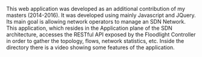 This web application was developed as an additional contribution of my masters (2014-2016). It was developed using mainly Javascript and JQuery. Its main goal is allowing network operators to manage an SDN Network. This application, which resides in the Application plane of the SDN architecture, accesses the RESTful API exposed by the Floodlight Controller in order to gather the topology, flows, network statistics, etc. Inside the directory there is a video showing some features of the application.
